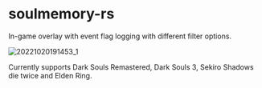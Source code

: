 # soulmemory-rs

In-game overlay with event flag logging with different filter options.

![20221020191453_1](https://user-images.githubusercontent.com/37239092/197016947-1efa7249-80bf-499a-89a1-ddd76edcbaed.jpg)


Currently supports Dark Souls Remastered, Dark Souls 3, Sekiro Shadows die twice and Elden Ring.
